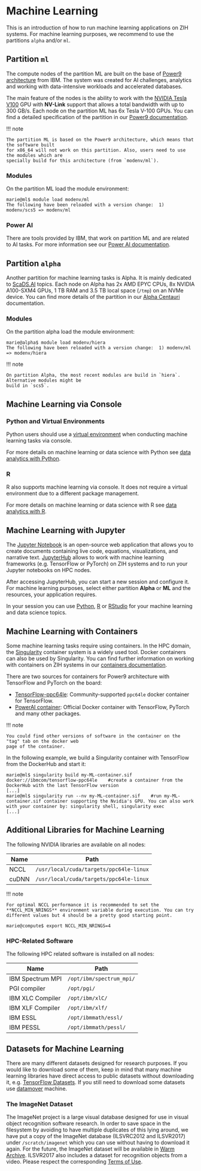 # Machine Learning

This is an introduction of how to run machine learning applications on ZIH systems.
For machine learning purposes, we recommend to use the partitions `alpha` and/or `ml`.

## Partition `ml`

The compute nodes of the partition ML are built on the base of
[Power9 architecture](https://www.ibm.com/it-infrastructure/power/power9) from IBM. The system was created
for AI challenges, analytics and working with data-intensive workloads and accelerated databases.

The main feature of the nodes is the ability to work with the
[NVIDIA Tesla V100](https://www.nvidia.com/en-gb/data-center/tesla-v100/) GPU with **NV-Link**
support that allows a total bandwidth with up to 300 GB/s. Each node on the
partition ML has 6x Tesla V-100 GPUs. You can find a detailed specification of the partition in our
[Power9 documentation](../jobs_and_resources/power9.md).

!!! note

    The partition ML is based on the Power9 architecture, which means that the software built
    for x86_64 will not work on this partition. Also, users need to use the modules which are
    specially build for this architecture (from `modenv/ml`).

### Modules

On the partition ML load the module environment:

```console
marie@ml$ module load modenv/ml
The following have been reloaded with a version change:  1) modenv/scs5 => modenv/ml
```

### Power AI

There are tools provided by IBM, that work on partition ML and are related to AI tasks.
For more information see our [Power AI documentation](power_ai.md).

## Partition `alpha`

Another partition for machine learning tasks is Alpha. It is mainly dedicated to
[ScaDS.AI](https://scads.ai/) topics. Each node on Alpha has 2x AMD EPYC CPUs, 8x NVIDIA A100-SXM4
GPUs, 1 TB RAM and 3.5 TB local space (`/tmp`) on an NVMe device. You can find more details of the
partition in our [Alpha Centauri](../jobs_and_resources/alpha_centauri.md) documentation.

### Modules

On the partition alpha load the module environment:

```console
marie@alpha$ module load modenv/hiera
The following have been reloaded with a version change:  1) modenv/ml => modenv/hiera
```

!!! note

    On partition Alpha, the most recent modules are build in `hiera`. Alternative modules might be
    build in `scs5`.

## Machine Learning via Console

### Python and Virtual Environments

Python users should use a [virtual environment](python_virtual_environments.md) when conducting
machine learning tasks via console.

For more details on machine learning or data science with Python see
[data analytics with Python](data_analytics_with_python.md).

### R

R also supports machine learning via console. It does not require a virtual environment due to a
different package management.

For more details on machine learning or data science with R see
[data analytics with R](data_analytics_with_r.md#r-console).

## Machine Learning with Jupyter

The [Jupyter Notebook](https://jupyter.org/) is an open-source web application that allows you to
create documents containing live code, equations, visualizations, and narrative text.
[JupyterHub](../access/jupyterhub.md) allows to work with machine learning frameworks (e.g.
TensorFlow or PyTorch) on ZIH systems and to run your Jupyter notebooks on HPC nodes.

After accessing JupyterHub, you can start a new session and configure it. For machine learning
purposes, select either partition **Alpha** or **ML** and the resources, your application requires.

In your session you can use [Python](data_analytics_with_python.md#jupyter-notebooks),
[R](data_analytics_with_r.md#r-in-jupyterhub) or [RStudio](data_analytics_with_rstudio.md) for your
machine learning and data science topics.

## Machine Learning with Containers

Some machine learning tasks require using containers. In the HPC domain, the
[Singularity](https://singularity.hpcng.org/) container system is a widely used tool. Docker
containers can also be used by Singularity. You can find further information on working with
containers on ZIH systems in our [containers documentation](containers.md).

There are two sources for containers for Power9 architecture with TensorFlow and PyTorch on the
board:

* [TensorFlow-ppc64le](https://hub.docker.com/r/ibmcom/tensorflow-ppc64le):
  Community-supported `ppc64le` docker container for TensorFlow.
* [PowerAI container](https://hub.docker.com/r/ibmcom/powerai/):
  Official Docker container with TensorFlow, PyTorch and many other packages.

!!! note

    You could find other versions of software in the container on the "tag" tab on the docker web
    page of the container.

In the following example, we build a Singularity container with TensorFlow from the DockerHub and
start it:

```console
marie@ml$ singularity build my-ML-container.sif docker://ibmcom/tensorflow-ppc64le    #create a container from the DockerHub with the last TensorFlow version
[...]
marie@ml$ singularity run --nv my-ML-container.sif    #run my-ML-container.sif container supporting the Nvidia's GPU. You can also work with your container by: singularity shell, singularity exec
[...]
```

## Additional Libraries for Machine Learning

The following NVIDIA libraries are available on all nodes:

| Name  |  Path                                   |
|-------|-----------------------------------------|
| NCCL  | `/usr/local/cuda/targets/ppc64le-linux` |
| cuDNN | `/usr/local/cuda/targets/ppc64le-linux` |

!!! note

    For optimal NCCL performance it is recommended to set the
    **NCCL_MIN_NRINGS** environment variable during execution. You can try
    different values but 4 should be a pretty good starting point.

```console
marie@compute$ export NCCL_MIN_NRINGS=4
```

### HPC-Related Software

The following HPC related software is installed on all nodes:

| Name             |  Path                    |
|------------------|--------------------------|
| IBM Spectrum MPI | `/opt/ibm/spectrum_mpi/` |
| PGI compiler     | `/opt/pgi/`              |
| IBM XLC Compiler | `/opt/ibm/xlC/`          |
| IBM XLF Compiler | `/opt/ibm/xlf/`          |
| IBM ESSL         | `/opt/ibmmath/essl/`     |
| IBM PESSL        | `/opt/ibmmath/pessl/`    |

## Datasets for Machine Learning

There are many different datasets designed for research purposes. If you would like to download some
of them, keep in mind that many machine learning libraries have direct access to public datasets
without downloading it, e.g. [TensorFlow Datasets](https://www.tensorflow.org/datasets). If you
still need to download some datasets use [datamover](../data_transfer/datamover.md) machine.

### The ImageNet Dataset

The ImageNet project is a large visual database designed for use in visual object recognition
software research. In order to save space in the filesystem by avoiding to have multiple duplicates
of this lying around, we have put a copy of the ImageNet database (ILSVRC2012 and ILSVR2017) under
`/scratch/imagenet` which you can use without having to download it again. For the future, the
ImageNet dataset will be available in
[Warm Archive](../data_lifecycle/workspaces.md#mid-term-storage). ILSVR2017 also includes a dataset
for recognition objects from a video. Please respect the corresponding
[Terms of Use](https://image-net.org/download.php).

